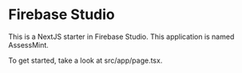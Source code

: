 # Firebase Studio

This is a NextJS starter in Firebase Studio. This application is named AssessMint.

To get started, take a look at src/app/page.tsx.
